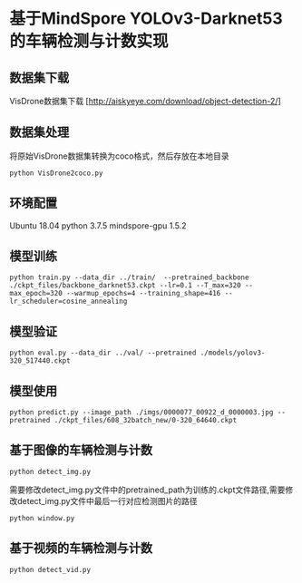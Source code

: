 # 基于MindSpore YOLOv3-Darknet53的车辆检测与计数实现

## 数据集下载

VisDrone数据集下载 [http://aiskyeye.com/download/object-detection-2/]

## 数据集处理
将原始VisDrone数据集转换为coco格式，然后存放在本地目录

```
python VisDrone2coco.py
```

## 环境配置
Ubuntu 18.04      python 3.7.5     mindspore-gpu 1.5.2

## 模型训练

```
python train.py --data_dir ../train/  --pretrained_backbone ./ckpt_files/backbone_darknet53.ckpt --lr=0.1 --T_max=320 --max_epoch=320 --warmup_epochs=4 --training_shape=416 --lr_scheduler=cosine_annealing
```

## 模型验证

```
python eval.py --data_dir ../val/ --pretrained ./models/yolov3-320_517440.ckpt
```

## 模型使用

```
python predict.py --image_path ./imgs/0000077_00922_d_0000003.jpg --pretrained ./ckpt_files/608_32batch_new/0-320_64640.ckpt
```

## 基于图像的车辆检测与计数

```
python detect_img.py
```
需要修改detect_img.py文件中的pretrained_path为训练的.ckpt文件路径,需要修改detect_img.py文件中最后一行对应检测图片的路径
```
python window.py
```

## 基于视频的车辆检测与计数

```
python detect_vid.py
```
